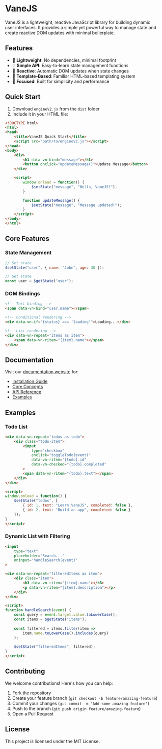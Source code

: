 # VaneJS

VaneJS is a lightweight, reactive JavaScript library for building dynamic user interfaces. It provides a simple yet powerful way to manage state and create reactive DOM updates with minimal boilerplate.

## Features

- 🚀 **Lightweight**: No dependencies, minimal footprint
- 💡 **Simple API**: Easy-to-learn state management functions
- 🔄 **Reactive**: Automatic DOM updates when state changes
- 📝 **Template-Based**: Familiar HTML-based templating system
- 🎯 **Focused**: Built for simplicity and performance

## Quick Start

1. Download `engineV2.js` from the `dist` folder
2. Include it in your HTML file:

```html
<!DOCTYPE html>
<html>
<head>
    <title>VaneJS Quick Start</title>
    <script src="path/to/engineV2.js"></script>
</head>
<body>
    <div>
        <h1 data-vn-bind="message"></h1>
        <button onclick="updateMessage()">Update Message</button>
    </div>

    <script>
        window.onload = function() {
            $setState("message", "Hello, VaneJS!");
        }

        function updateMessage() {
            $setState("message", "Message updated!");
        }
    </script>
</body>
</html>
```

## Core Features

### State Management
```javascript
// Set state
$setState("user", { name: "John", age: 30 });

// Get state
const user = $getState("user");
```

### DOM Bindings
```html
<!-- Text binding -->
<span data-vn-bind="user.name"></span>

<!-- Conditional rendering -->
<div data-vn-if="{status} === 'loading'">Loading...</div>

<!-- List rendering -->
<div data-vn-repeat="items as item">
    <span data-vn-ritem="{item}.name"></span>
</div>
```

## Documentation

Visit our [documentation website](https://vanejs.netlify.app) for:
- [Installation Guide](https://vanejs.netlify.app/guide/installation.html)
- [Core Concepts](https://vanejs.netlify.app/guide/core-concepts.html)
- [API Reference](https://vanejs.netlify.app/api/state-management.html)
- [Examples](https://vanejs.netlify.app/examples/basic.html)

## Examples

### Todo List
```html
<div data-vn-repeat="todos as todo">
    <div class="todo-item">
        <input 
            type="checkbox" 
            onclick="toggleTodo(event)"
            data-vn-ritem="{todo}.id"
            data-vn-checked="{todo}.completed"
        >
        <span data-vn-ritem="{todo}.text"></span>
    </div>
</div>

<script>
window.onload = function() {
    $setState("todos", [
        { id: 1, text: "Learn VaneJS", completed: false },
        { id: 2, text: "Build an app", completed: false }
    ]);
}
</script>
```

### Dynamic List with Filtering
```html
<input 
    type="text" 
    placeholder="Search..."
    oninput="handleSearch(event)"
>

<div data-vn-repeat="filteredItems as item">
    <div class="item">
        <h3 data-vn-ritem="{item}.name"></h3>
        <p data-vn-ritem="{item}.description"></p>
    </div>
</div>

<script>
function handleSearch(event) {
    const query = event.target.value.toLowerCase();
    const items = $getState("items");
    
    const filtered = items.filter(item => 
        item.name.toLowerCase().includes(query)
    );
    
    $setState("filteredItems", filtered);
}
</script>
```

## Contributing

We welcome contributions! Here's how you can help:

1. Fork the repository
2. Create your feature branch (`git checkout -b feature/amazing-feature`)
3. Commit your changes (`git commit -m 'Add some amazing feature'`)
4. Push to the branch (`git push origin feature/amazing-feature`)
5. Open a Pull Request

## License

This project is licensed under the MIT License. 